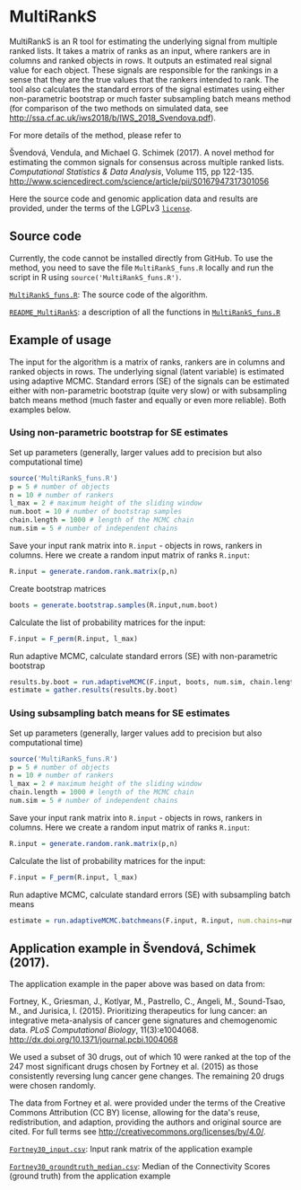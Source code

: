 # MultiRankS

MultiRankS is an R tool for estimating the underlying signal from multiple ranked lists. It takes a matrix of ranks as an input, where rankers are in columns and ranked objects in rows. It outputs an estimated real signal value for each object. These signals are responsible for the rankings in a sense that they are the true values that the rankers intended to rank. The tool also calculates the standard errors of the signal estimates using either non-parametric bootstrap or much faster subsampling batch means method (for comparison of the two methods on simulated data, see http://ssa.cf.ac.uk/iws2018/b/IWS_2018_Svendova.pdf).

For more details of the method, please refer to

Švendová, Vendula, and Michael G. Schimek (2017). A novel method for estimating the common signals for consensus across multiple ranked lists. *Computational Statistics & Data Analysis*, Volume 115, pp 122-135.
http://www.sciencedirect.com/science/article/pii/S0167947317301056

Here the source code and genomic application data and results are provided, under the terms of the LGPLv3 [`license`](https://github.com/svendula/MultiRankS/blob/master/LICENSE).

## Source code
Currently, the code cannot be installed directly from GitHub. To use the method, you need to save the file `MultiRankS_funs.R` locally and run the script in R using `source('MultiRankS_funs.R')`.

[`MultiRankS_funs.R`](https://github.com/svendula/MultiRankS/blob/master/MultiRankS_funs.R): The source code of the algorithm.

[`README_MultiRankS`](https://github.com/svendula/MultiRankS/blob/master/README_MultiRankS.md): a description of all the functions in [`MultiRankS_funs.R`](https://github.com/svendula/MultiRankS/blob/master/MultiRankS_funs.R)


## Example of usage
The input for the algorithm is a matrix of ranks, rankers are in columns and ranked objects in rows. The underlying signal (latent variable) is estimated using adaptive MCMC. Standard errors (SE) of the signals can be estimated either with non-parametric bootstrap (quite very slow) or with subsampling batch means method (much faster and equally or even more reliable). Both examples below. 

### Using non-parametric bootstrap for SE estimates

Set up parameters (generally, larger values add to precision but also computational time)
```r
source('MultiRankS_funs.R')
p = 5 # number of objects
n = 10 # number of rankers
l_max = 2 # maximum height of the sliding window 
num.boot = 10 # number of bootstrap samples 
chain.length = 1000 # length of the MCMC chain
num.sim = 5 # number of independent chains
```
Save your input rank matrix into `R.input` - objects in rows, rankers in columns. Here we create a random input matrix of ranks `R.input`:
```r
R.input = generate.random.rank.matrix(p,n)
```
Create bootstrap matrices
```r
boots = generate.bootstrap.samples(R.input,num.boot)
```
Calculate the list of probability matrices for the input:
```r
F.input = F_perm(R.input, l_max) 
```
Run adaptive MCMC, calculate standard errors (SE) with non-parametric bootstrap
```r
results.by.boot = run.adaptiveMCMC(F.input, boots, num.sim, chain.length)
estimate = gather.results(results.by.boot)
```

### Using subsampling batch means for SE estimates 
Set up parameters (generally, larger values add to precision but also computational time)
```r
source('MultiRankS_funs.R')
p = 5 # number of objects
n = 10 # number of rankers
l_max = 2 # maximum height of the sliding window 
chain.length = 1000 # length of the MCMC chain
num.sim = 5 # number of independent chains
```
Save your input rank matrix into `R.input` - objects in rows, rankers in columns. Here we create a random input matrix of ranks `R.input`:
```r
R.input = generate.random.rank.matrix(p,n)
```
Calculate the list of probability matrices for the input:
```r
F.input = F_perm(R.input, l_max) 
```
Run adaptive MCMC, calculate standard errors (SE) with subsampling batch means
```r
estimate = run.adaptiveMCMC.batchmeans(F.input, R.input, num.chains=num.sim, chain.length=chain.length, win.size=1000)

```

## Application example in Švendová, Schimek (2017).

The application example in the paper above was based on data from:

Fortney, K., Griesman, J., Kotlyar, M., Pastrello, C., Angeli, M., Sound-Tsao, M., and Jurisica, I. (2015). Prioritizing therapeutics for lung cancer: an integrative meta-analysis of cancer gene signatures and chemogenomic data. *PLoS Computational Biology*, 11(3):e1004068. <http://dx.doi.org/10.1371/journal.pcbi.1004068>

We used a subset of 30 drugs, out of which 10 were ranked at the top of the 247 most significant drugs chosen by Fortney et al. (2015) as those consistently reversing lung cancer gene changes. The remaining 20 drugs were chosen randomly.

The data from Fortney et al. were provided under the terms of the Creative Commons Attribution (CC BY) license, allowing for the data's reuse, redistribution, and adaption, providing the authors and original source are cited. For full terms see <http://creativecommons.org/licenses/by/4.0/>.


[`Fortney30_input.csv`](https://github.com/svendula/MultiRankS/blob/master/Fortney30_input.csv): Input rank matrix of the application example

[`Fortney30_groundtruth_median.csv`](https://github.com/svendula/MultiRankS/blob/master/Fortney30_groundtruth_median.csv): Median of the Connectivity Scores (ground truth) from the application example






